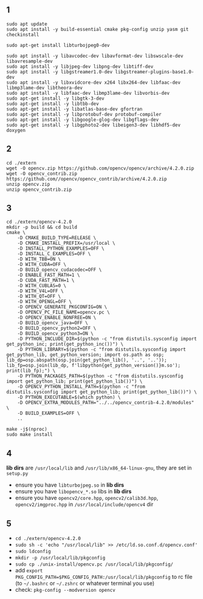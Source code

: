 ## 1

```
sudo apt update
sudo apt install -y build-essential cmake pkg-config unzip yasm git checkinstall

sudo apt-get install libturbojpeg0-dev

sudo apt install -y libavcodec-dev libavformat-dev libswscale-dev libavresample-dev
sudo apt install -y libjpeg-dev libpng-dev libtiff-dev
sudo apt install -y libgstreamer1.0-dev libgstreamer-plugins-base1.0-dev
sudo apt install -y libxvidcore-dev x264 libx264-dev libfaac-dev libmp3lame-dev libtheora-dev 
sudo apt install -y libfaac-dev libmp3lame-dev libvorbis-dev
sudo apt-get install -y libgtk-3-dev
sudo apt-get install -y libtbb-dev
sudo apt-get install -y libatlas-base-dev gfortran
sudo apt-get install -y libprotobuf-dev protobuf-compiler
sudo apt-get install -y libgoogle-glog-dev libgflags-dev
sudo apt-get install -y libgphoto2-dev libeigen3-dev libhdf5-dev doxygen
```

## 2
```
cd ./extern
wget -O opencv.zip https://github.com/opencv/opencv/archive/4.2.0.zip
wget -O opencv_contrib.zip https://github.com//opencv/opencv_contrib/archive/4.2.0.zip
unzip opencv.zip
unzip opencv_contrib.zip
```

## 3
```
cd ./extern/opencv-4.2.0
mkdir -p build && cd build
cmake \
    -D CMAKE_BUILD_TYPE=RELEASE \
    -D CMAKE_INSTALL_PREFIX=/usr/local \
    -D INSTALL_PYTHON_EXAMPLES=OFF \
    -D INSTALL_C_EXAMPLES=OFF \
    -D WITH_TBB=ON \
    -D WITH_CUDA=OFF \
    -D BUILD_opencv_cudacodec=OFF \
    -D ENABLE_FAST_MATH=1 \
    -D CUDA_FAST_MATH=1 \
    -D WITH_CUBLAS=0 \
    -D WITH_V4L=OFF \
    -D WITH_QT=OFF \
    -D WITH_OPENGL=OFF \
    -D OPENCV_GENERATE_PKGCONFIG=ON \
    -D OPENCV_PC_FILE_NAME=opencv.pc \
    -D OPENCV_ENABLE_NONFREE=ON \
    -D BUILD_opencv_java=OFF \
    -D BUILD_opencv_python2=OFF \
    -D BUILD_opencv_python3=ON \
    -D PYTHON_INCLUDE_DIR=$(python -c "from distutils.sysconfig import get_python_inc; print(get_python_inc())") \
    -D PYTHON_LIBRARY=$(python -c "from distutils.sysconfig import get_python_lib, get_python_version; import os.path as osp; lib_dp=osp.abspath(osp.join(get_python_lib(), '..', '..')); lib_fp=osp.join(lib_dp, f'libpython{get_python_version()}m.so'); print(lib_fp);") \
    -D PYTHON_PACKAGES_PATH=$(python -c "from distutils.sysconfig import get_python_lib; print(get_python_lib())") \
    -D OPENCV_PYTHON_INSTALL_PATH=$(python -c "from distutils.sysconfig import get_python_lib; print(get_python_lib())") \
    -D PYTHON_EXECUTABLE=$(which python) \
    -D OPENCV_EXTRA_MODULES_PATH="../../opencv_contrib-4.2.0/modules" \
    -D BUILD_EXAMPLES=OFF \
    ..

make -j$(nproc)
sudo make install
```

## 4
**lib dirs** are `/usr/local/lib` and `/usr/lib/x86_64-linux-gnu`, they are set in `setup.py`
* ensure you have `libturbojpeg.so` in **lib dirs**
 * ensure you have `libopencv_*.so` libs in **lib dirs**
* ensure you have `opencv2/core.hpp`, `opencv2/calib3d.hpp`, `opencv2/imgproc.hpp` in `/usr/local/include/opencv4` dir


## 5
* `cd ./extern/opencv-4.2.0`
* `sudo sh -c 'echo "/usr/local/lib" >> /etc/ld.so.conf.d/opencv.conf'`
* `sudo ldconfig`
* `mkdir -p /usr/local/lib/pkgconfig`
* `sudo cp ./unix-install/opencv.pc /usr/local/lib/pkgconfig/`
* add `export PKG_CONFIG_PATH=$PKG_CONFIG_PATH:/usr/local/lib/pkgconfig` to rc file (to `~/.bashrc` or `~/.zshrc` or whatever terminal you use)
* check: `pkg-config --modversion opencv`
